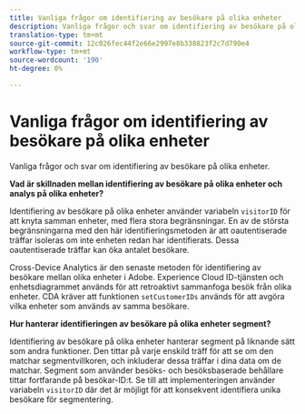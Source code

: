 ```yaml
---
title: Vanliga frågor om identifiering av besökare på olika enheter
description: Vanliga frågor och svar om identifiering av besökare på olika enheter
translation-type: tm+mt
source-git-commit: 12c026fec44f2e66e2997e8b338823f2c7d790e4
workflow-type: tm+mt
source-wordcount: '190'
ht-degree: 0%

---
```



# Vanliga frågor om identifiering av besökare på olika enheter

Vanliga frågor och svar om identifiering av besökare på olika enheter.

**Vad är skillnaden mellan identifiering av besökare på olika enheter och analys på olika enheter?**

Identifiering av besökare på olika enheter använder variabeln `visitorID` för att knyta samman enheter, med flera stora begränsningar. En av de största begränsningarna med den här identifieringsmetoden är att oautentiserade träffar isoleras om inte enheten redan har identifierats. Dessa oautentiserade träffar kan öka antalet besökare.

Cross-Device Analytics är den senaste metoden för identifiering av besökare mellan olika enheter i Adobe. Experience Cloud ID-tjänsten och enhetsdiagrammet används för att retroaktivt sammanfoga besök från olika enheter. CDA kräver att funktionen `setCustomerIDs` används för att avgöra vilka enheter som används av samma besökare.

**Hur hanterar identifieringen av besökare på olika enheter segment?**

Identifiering av besökare på olika enheter hanterar segment på liknande sätt som andra funktioner. Den tittar på varje enskild träff för att se om den matchar segmentvillkoren, och inkluderar dessa träffar i dina data om de matchar. Segment som använder besöks- och besöksbaserade behållare tittar fortfarande på besökar-ID:t. Se till att implementeringen använder variabeln `visitorID` där det är möjligt för att konsekvent identifiera unika besökare för segmentering.
